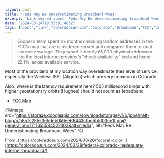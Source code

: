 ```yaml
---
layout: post
title: "Feds May Be Underestimating Broadband Woes"
excerpt: "Link shared about: Feds May Be Underestimating Broadband Woes"
date: "2024-03-28T19:53:01.486Z"
tags: ["post","link","coloradosun-com","Colorado","Broadband","FCC","Internet","Latency","Hughes","Satellite","Aligntec","Wireless ISP"]
---
```


> Cooper’s team spent six months checking random addresses in the FCC’s map that are considered served and compared them to local internet coverage. They typed in nearly 65,000 physical addresses into the local internet provider’s “check availability” tool and found 22.1% lacked available service. 

Most of the providers at my location way overestimate their level of service, especially the Wireless ISPs (Aligntec) which are very common in Colorado.

Also, where is the latency requirement here? 500 millisecond pings with higher geostationary orbits (Hughes) should not count as broadband.

- [FCC Map](https://broadbandmap.fcc.gov/location-summary/fixed)


{%image src="https://storage.googleapis.com/download/storage/v1/b/jpoehnelt-blog/o/n8n%2F563e5deb059ee66443cfbedb5103ce1f.png?generation=1711655584522303&alt=media", alt="Feds May Be Underestimating Broadband Woes" %}

From: [https://coloradosun.com/2024/03/28/federal-color...](https://coloradosun.com/2024/03/28/federal-colorado-inadequate-internet-broadband/)